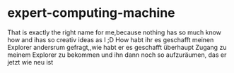 # expert-computing-machine
That is exactly the right name for me,because nothing has so much know how and ihas so creativ ideas as I ;D 
How habt ihr  es geschafft  meinen Explorer  andersrum gefragt,,wie habt er es geschafft überhaupt Zugang zu meinem Explorer zu  bekommen und ihn dann noch so aufzuräumen, das er jetzt wie neu ist 
